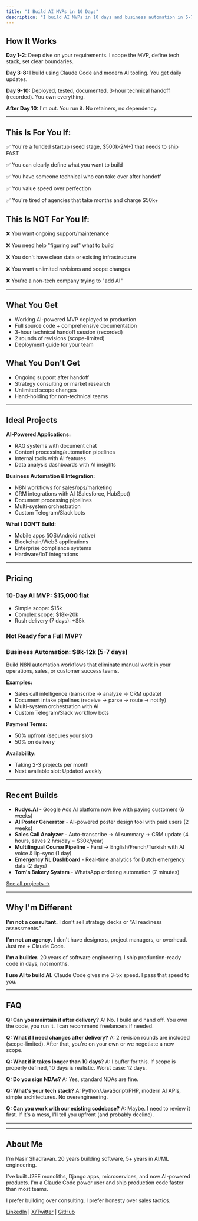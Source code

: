 ```yaml
---
title: "I Build AI MVPs in 10 Days"
description: "I build AI MVPs in 10 days and business automation in 5-7 days. $15k flat. No BS."
---
```


## How It Works

**Day 1-2:** Deep dive on your requirements. I scope the MVP, define tech stack, set clear boundaries.

**Day 3-8:** I build using Claude Code and modern AI tooling. You get daily updates.

**Day 9-10:** Deployed, tested, documented. 3-hour technical handoff (recorded). You own everything.

**After Day 10:** I'm out. You run it. No retainers, no dependency.

---

## This Is For You If:

✅ You're a funded startup (seed stage, $500k-2M+) that needs to ship FAST

✅ You can clearly define what you want to build

✅ You have someone technical who can take over after handoff

✅ You value speed over perfection

✅ You're tired of agencies that take months and charge $50k+

## This Is NOT For You If:

❌ You want ongoing support/maintenance

❌ You need help "figuring out" what to build

❌ You don't have clean data or existing infrastructure

❌ You want unlimited revisions and scope changes

❌ You're a non-tech company trying to "add AI"

---

## What You Get

- Working AI-powered MVP deployed to production
- Full source code + comprehensive documentation
- 3-hour technical handoff session (recorded)
- 2 rounds of revisions (scope-limited)
- Deployment guide for your team

## What You Don't Get

- Ongoing support after handoff
- Strategy consulting or market research
- Unlimited scope changes
- Hand-holding for non-technical teams

---

## Ideal Projects

**AI-Powered Applications:**
- RAG systems with document chat
- Content processing/automation pipelines
- Internal tools with AI features
- Data analysis dashboards with AI insights

**Business Automation & Integration:**
- N8N workflows for sales/ops/marketing
- CRM integrations with AI (Salesforce, HubSpot)
- Document processing pipelines
- Multi-system orchestration
- Custom Telegram/Slack bots

**What I DON'T Build:**
- Mobile apps (iOS/Android native)
- Blockchain/Web3 applications
- Enterprise compliance systems
- Hardware/IoT integrations

---

## Pricing

### 10-Day AI MVP: $15,000 flat

- Simple scope: $15k
- Complex scope: $18k-20k
- Rush delivery (7 days): +$5k

### Not Ready for a Full MVP?

### Business Automation: $8k-12k (5-7 days)

Build N8N automation workflows that eliminate manual work in your operations, sales, or customer success teams.

**Examples:**
- Sales call intelligence (transcribe → analyze → CRM update)
- Document intake pipelines (receive → parse → route → notify)
- Multi-system orchestration with AI
- Custom Telegram/Slack workflow bots

**Payment Terms:**
- 50% upfront (secures your slot)
- 50% on delivery

**Availability:**
- Taking 2-3 projects per month
- Next available slot: Updated weekly

---

## Recent Builds

- **Rudys.AI** - Google Ads AI platform now live with paying customers (6 weeks)
- **AI Poster Generator** - AI-powered poster design tool with paid users (2 weeks)
- **Sales Call Analyzer** - Auto-transcribe → AI summary → CRM update (4 hours, saves 2 hrs/day = $30k/year)
- **Multilingual Course Pipeline** - Farsi → English/French/Turkish with AI voice & lip-sync (1 day)
- **Emergency NL Dashboard** - Real-time analytics for Dutch emergency data (2 days)
- **Tom's Bakery System** - WhatsApp ordering automation (7 minutes)

[See all projects →](/built)

---

## Why I'm Different

**I'm not a consultant.** I don't sell strategy decks or "AI readiness assessments."

**I'm not an agency.** I don't have designers, project managers, or overhead. Just me + Claude Code.

**I'm a builder.** 20 years of software engineering. I ship production-ready code in days, not months.

**I use AI to build AI.** Claude Code gives me 3-5x speed. I pass that speed to you.

---

## FAQ

**Q: Can you maintain it after delivery?**
A: No. I build and hand off. You own the code, you run it. I can recommend freelancers if needed.

**Q: What if I need changes after delivery?**
A: 2 revision rounds are included (scope-limited). After that, you're on your own or we negotiate a new scope.

**Q: What if it takes longer than 10 days?**
A: I buffer for this. If scope is properly defined, 10 days is realistic. Worst case: 12 days.

**Q: Do you sign NDAs?**
A: Yes, standard NDAs are fine.

**Q: What's your tech stack?**
A: Python/JavaScript/PHP, modern AI APIs, simple architectures. No overengineering.

**Q: Can you work with our existing codebase?**
A: Maybe. I need to review it first. If it's a mess, I'll tell you upfront (and probably decline).

---

---

## About Me

I'm Nasir Shadravan. 20 years building software, 5+ years in AI/ML engineering.

I've built J2EE monoliths, Django apps, microservices, and now AI-powered products. I'm a Claude Code power user and ship production code faster than most teams.

I prefer building over consulting. I prefer honesty over sales tactics.

[LinkedIn](https://linkedin.com/in/nasirshadravan) | [X/Twitter](https://twitter.com/n4cr) | [GitHub](https://github.com/nasir)
